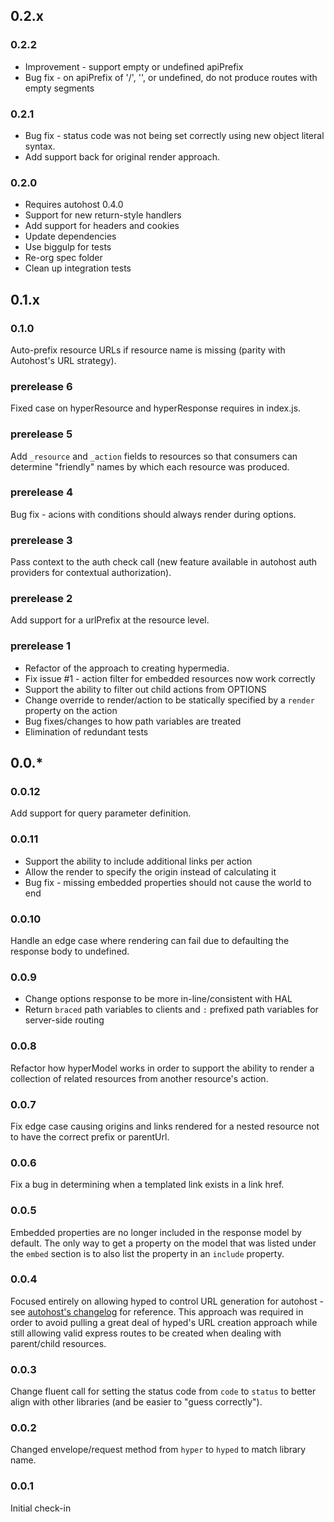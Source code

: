 ## 0.2.x

### 0.2.2
 * Improvement - support empty or undefined apiPrefix
 * Bug fix - on apiPrefix of '/', '', or undefined, do not produce routes with empty segments

### 0.2.1
 * Bug fix - status code was not being set correctly using new object literal syntax.
 * Add support back for original render approach.

### 0.2.0
 * Requires autohost 0.4.0
 * Support for new return-style handlers
 * Add support for headers and cookies
 * Update dependencies
 * Use biggulp for tests
 * Re-org spec folder
 * Clean up integration tests

## 0.1.x

### 0.1.0
Auto-prefix resource URLs if resource name is missing (parity with Autohost's URL strategy).

### prerelease 6
Fixed case on hyperResource and hyperResponse requires in index.js.

### prerelease 5
Add `_resource` and `_action` fields to resources so that consumers can determine "friendly" names by which each resource was produced.

### prerelease 4
Bug fix - acions with conditions should always render during options.

### prerelease 3
Pass context to the auth check call (new feature available in autohost auth providers for contextual authorization).

### prerelease 2
Add support for a urlPrefix at the resource level.

### prerelease 1

 * Refactor of the approach to creating hypermedia.
 * Fix issue #1 - action filter for embedded resources now work correctly
 * Support the ability to filter out child actions from OPTIONS
 * Change override to render/action to be statically specified by a `render` property on the action
 * Bug fixes/changes to how path variables are treated
 * Elimination of redundant tests

## 0.0.*

### 0.0.12
Add support for query parameter definition.

### 0.0.11

 * Support the ability to include additional links per action
 * Allow the render to specify the origin instead of calculating it
 * Bug fix - missing embedded properties should not cause the world to end

### 0.0.10
Handle an edge case where rendering can fail due to defaulting the response body to undefined.

### 0.0.9

 * Change options response to be more in-line/consistent with HAL
 * Return `braced` path variables to clients and `:` prefixed path variables for server-side routing

### 0.0.8
Refactor how hyperModel works in order to support the ability to render a collection of related resources from another resource's action.

### 0.0.7
Fix edge case causing origins and links rendered for a nested resource not to have the correct prefix or parentUrl.

### 0.0.6
Fix a bug in determining when a templated link exists in a link href.

### 0.0.5
Embedded properties are no longer included in the response model by default. The only way to get a property on the model that was listed under the `embed` section is to also list the property in an `include` property.

### 0.0.4
Focused entirely on allowing hyped to control URL generation for autohost - see [autohost's changelog](https://github.com/arobson/autohost/blob/master/CHANGELOG.md#prerelease-3) for reference. This approach was required in order to avoid pulling a great deal of hyped's URL creation approach while still allowing valid express routes to be created when dealing with parent/child resources.

### 0.0.3
Change fluent call for setting the status code from `code` to `status` to better align with other libraries (and be easier to "guess correctly").

### 0.0.2
Changed envelope/request method from `hyper` to `hyped` to match library name.

### 0.0.1
Initial check-in

